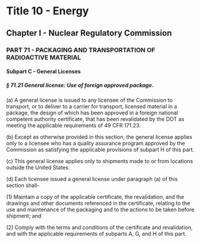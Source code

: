 
# Title 10 - Energy
## Chapter I - Nuclear Regulatory Commission
### PART 71 - PACKAGING AND TRANSPORTATION OF RADIOACTIVE MATERIAL
#### Subpart C - General Licenses
##### § 71.21 General license: Use of foreign approved package.

(a) A general license is issued to any licensee of the Commission to transport, or to deliver to a carrier for transport, licensed material in a package, the design of which has been approved in a foreign national competent authority certificate, that has been revalidated by the DOT as meeting the applicable requirements of 49 CFR 171.23.

(b) Except as otherwise provided in this section, the general license applies only to a licensee who has a quality assurance program approved by the Commission as satisfying the applicable provisions of subpart H of this part.

(c) This general license applies only to shipments made to or from locations outside the United States.

(d) Each licensee issued a general license under paragraph (a) of this section shall-

(1) Maintain a copy of the applicable certificate, the revalidation, and the drawings and other documents referenced in the certificate, relating to the use and maintenance of the packaging and to the actions to be taken before shipment; and

(2) Comply with the terms and conditions of the certificate and revalidation, and with the applicable requirements of subparts A, G, and H of this part.
